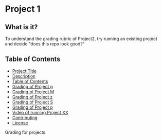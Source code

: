 # Project 1
## What is it?
To understand the grading rubric of Project2, try running an existing project and decide "does this repo look good?"

## Table of Contents
- [Project Title](#project-title)
- [Description](#description)
- [Table of Contents](#table-of-contents)
- [Grading of Project g](#project-g)
- [Grading of Project M](#project-M)
- [Grading of Project z](#project-z)
- [Grading of Project S](#project-S)
- [Grading of Project	p](#project-p)
- [Video of running Project XX](#video-project_XX)
- [Contributing](#contributing)
- [License](#license)

Grading for projects:
